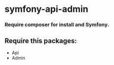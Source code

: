 # symfony-api-admin

### Require composer for install and Symfony.

## Require this packages:

* Api
* Admin
